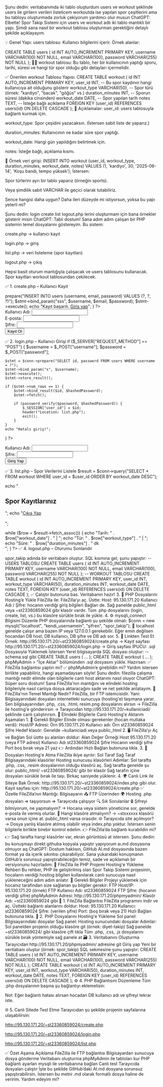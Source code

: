 

Şunu dedin:
veritabanımda iki tablo oluşturdum users ve workout şeklinde users ile girilern verileri listelicem workoutda ise yapılan spor çeşitlerini ama bu tabloyu oluşturmada zorluk çekiyorum yardımcı olur musun 
ChatGPT:
Elbette! Spor Takip Sistemi için users ve workout adlı iki tablo mantıklı bir yapı. Şimdi sana nasıl bir workout tablosu oluşturman gerektiğini detaylı şekilde açıklayayım.

💡 Genel Yapı:
users tablosu:
Kullanıcı bilgilerini içerir. Örnek alanlar:

CREATE TABLE users (
    id INT AUTO_INCREMENT PRIMARY KEY,
    username VARCHAR(100) NOT NULL,
    email VARCHAR(100),
    password VARCHAR(255) NOT NULL
);
🏋️‍♂️ workout tablosu:
Bu tablo, her bir kullanıcının yaptığı sporu, tarihi, süresi ve hangi tür spor olduğu gibi detayları içermelidir.

✅ Önerilen workout Tablosu Yapısı:
CREATE TABLE workout (
    id INT AUTO_INCREMENT PRIMARY KEY,
    user_id INT,                          -- Bu spor kaydının hangi kullanıcıya ait olduğunu gösterir
    workout_type VARCHAR(50),            -- Spor türü (örnek: "kardiyo", "bacak", "göğüs" vs.)
    duration_minutes INT,                -- Sporun süresi (dakika cinsinden)
    workout_date DATE,                   -- Spor yapılan tarih
    notes TEXT,                          -- İsteğe bağlı açıklama
    FOREIGN KEY (user_id) REFERENCES users(id) 
        ON DELETE CASCADE
);
📌 Açıklamalar:
user_id: users tablosuyla bağlantı kurmak için.

workout_type: Spor çeşidini yazacaksın. (İstersen sabit liste de yaparız.)

duration_minutes: Kullanıcının ne kadar süre spor yaptığı.

workout_date: Hangi gün yapıldığını belirtmek için.

notes: İsteğe bağlı, açıklama kısmı.

🎯 Örnek veri girişi:
INSERT INTO workout (user_id, workout_type, duration_minutes, workout_date, notes)
VALUES (1, 'kardiyo', 30, '2025-06-14', 'Koşu bandı, tempo yüksek');
İstersen:

Spor türlerini ayrı bir tablo yaparız (örneğin sports).

Veya şimdilik sabit VARCHAR ile geçici olarak tutabiliriz.

Sence hangisi daha uygun? Daha ileri düzeyde mi istiyorsun, yoksa bu yapı yeterli mi?

Şunu dedin:
login create list logout.php lerini oluşturmam için bana örnekler gösterir misin 
ChatGPT:
Tabii dostum! Sana adım adım çalışan bir PHP sistemin temel dosyalarını göstereyim. Bu sistem:

create.php → kullanıcı kayıt

login.php → giriş

list.php → veri listeleme (spor kayıtları)

logout.php → çıkış

Hepsi basit oturum mantığıyla çalışacak ve users tablosunu kullanacak. Spor kayıtları workout tablosundan çekilecek.

✅ 1. create.php – Kullanıcı Kayıt
<?php
session_start();
$conn = new mysqli("localhost", "root", "", "spor_takip");

if ($_SERVER["REQUEST_METHOD"] == "POST") {
    $username = $_POST["username"];
    $email = $_POST["email"];
    $password = password_hash($_POST["password"], PASSWORD_DEFAULT);

    $stmt = $conn->prepare("INSERT INTO users (username, email, password) VALUES (?, ?, ?)");
    $stmt->bind_param("sss", $username, $email, $password);
    $stmt->execute();

    echo "Kayıt başarılı. <a href='login.php'>Giriş yap</a>";
}
?>

<form method="POST">
    Kullanıcı Adı: <input type="text" name="username" required><br>
    E-posta: <input type="email" name="email" required><br>
    Şifre: <input type="password" name="password" required><br>
    <button type="submit">Kayıt Ol</button>
</form>
✅ 2. login.php – Kullanıcı Girişi
<?php
session_start();
$conn = new mysqli("localhost", "root", "", "spor_takip");

if ($_SERVER["REQUEST_METHOD"] == "POST") {
    $username = $_POST["username"];
    $password = $_POST["password"];

    $stmt = $conn->prepare("SELECT id, password FROM users WHERE username = ?");
    $stmt->bind_param("s", $username);
    $stmt->execute();
    $stmt->store_result();
    
    if ($stmt->num_rows == 1) {
        $stmt->bind_result($id, $hashedPassword);
        $stmt->fetch();

        if (password_verify($password, $hashedPassword)) {
            $_SESSION["user_id"] = $id;
            header("Location: list.php");
            exit();
        }
    }
    echo "Hatalı giriş!";
}
?>

<form method="POST">
    Kullanıcı Adı: <input type="text" name="username" required><br>
    Şifre: <input type="password" name="password" required><br>
    <button type="submit">Giriş Yap</button>
</form>
✅ 3. list.php – Spor Verilerini Listele
<?php
session_start();
if (!isset($_SESSION["user_id"])) {
    header("Location: login.php");
    exit();
}
$conn = new mysqli("localhost", "root", "", "spor_takip");
$user_id = $_SESSION["user_id"];

$result = $conn->query("SELECT * FROM workout WHERE user_id = $user_id ORDER BY workout_date DESC");

echo "<h2>Spor Kayıtlarınız</h2>";
echo "<a href='logout.php'>Çıkış Yap</a><br><br>";

while ($row = $result->fetch_assoc()) {
    echo "Tarih: " . $row["workout_date"] . " | ";
    echo "Tür: " . $row["workout_type"] . " | ";
    echo "Süre: " . $row["duration_minutes"] . " dk<br>";
}
?>
✅ 4. logout.php – Oturumu Sonlandır
<?php
session_start();
session_destroy();
header("Location: login.php");
exit();
🔧 Notlar:
Tüm dosyaları aynı dizinde tut.

spor_takip adında bir veritabanı oluştur.

users ve workout tabloları az önce verdiğimiz gibi olmalı.

Güvenlik için prepared statements kullanıldı.

Arayüz sade ama istersen Bootstrap ile şıklaştırabiliriz.

İstersen şimdi buna bir de workout ekleme sayfası (add_workout.php) ekleyebiliriz. Onu da yapalım mı?

Şunu dedin:
hocalarımın bana verdiği hosting bilgilerini kullanarak kendi veritabanıma girip bu geliştirdiğim veritabanını oradada oluşturmam gerek nasıl yapıcam
ChatGPT:
Harika soru dostum! Sana adım adım hocanın verdiği hosting bilgileriyle kendi veritabanını nasıl kuracağını ve bu sistemini oraya nasıl taşıyacağını göstereceğim.

🧠 Genel Mantık:
Hosting’e phpMyAdmin üzerinden bağlanırsın.

users ve workout tablolarını orada oluşturursun (ister elle, ister .sql dosyası ile).

PHP dosyalarını FileZilla gibi bir FTP programıyla yükleyip yayına alırsın.

✅ Aşamalar:
1. 🔑 Hosting Bilgilerini Topla:
Sana verilen bilgiler genelde şöyle olur:

FTP Sunucu Adı: ftp.alanadi.com ya da IP (örnek: 95.130.171.20)

Kullanıcı Adı

Şifre

phpMyAdmin Adresi: Genelde http://95.130.171.20/phpmyadmin/ gibi

💬 Hocan sana bu bilgileri vermişti: Örnek adres ⇒ http://95.130.171.20/~st23360859024/

2. 🛠 phpMyAdmin’e Gir ve Veritabanı Oluştur:
Tarayıcına phpMyAdmin adresini yaz (örnek: http://95.130.171.20/phpmyadmin/)

Giriş yap.

Sol üstten Yeni > spor_takip adında bir veritabanı oluştur.

SQL kısmına gel, şunu yapıştır:

-- USERS TABLOSU
CREATE TABLE users (
    id INT AUTO_INCREMENT PRIMARY KEY,
    username VARCHAR(100) NOT NULL,
    email VARCHAR(100),
    password VARCHAR(255) NOT NULL
);

-- WORKOUT TABLOSU
CREATE TABLE workout (
    id INT AUTO_INCREMENT PRIMARY KEY,
    user_id INT,
    workout_type VARCHAR(50),
    duration_minutes INT,
    workout_date DATE,
    notes TEXT,
    FOREIGN KEY (user_id) REFERENCES users(id) ON DELETE CASCADE
);
✅ Çalıştır butonuna bas. Veritabanın hazır!

3. 📂 PHP Dosyalarını Hosting’e Yükle
FileZilla ile:
FileZilla’yı aç.

Üstte:

Host: 95.130.171.20

Kullanıcı Adı / Şifre: hocanın verdiği giriş bilgileri

Bağlan de.

Sağ panelde public_html veya ~st23360859024 gibi klasör vardır.

Tüm .php dosyalarını (login, create, list, vs.) bu klasöre sürükle bırak ile yükle.

4. ⚙️ mysqli_connect Bilgisini Düzenle
PHP dosyalarında bağlantı şu şekilde olmalı:

$conn = new mysqli("localhost", "kendi_usernamein", "şifren", "spor_takip");
🧠 localhost genelde çalışır ama bazen IP veya 127.0.0.1 gerekebilir.
Eğer emin değilsen hocandan DB host, DB kullanıcı, DB şifre ve DB adı sor.

5. 🔗 Linkten Test Et
Örnek:
http://95.130.171.20/~st23360859024/create.php → Kayıt sayfası
http://95.130.171.20/~st23360859024/login.php → Giriş sayfası

İPUCU: .sql Dosyasıyla Yüklemek İstersen
Yerel bilgisayarda SQL dosyası oluştur:

-- schema.sql gibi
CREATE TABLE users ( ... );
CREATE TABLE workout ( ... );
phpMyAdmin > "İçe Aktar" bölümünden .sql dosyasını yükle.

Hazırsan:
✅ FileZilla bağlantısı yaptın mı?
✅ phpMyAdmin’e girebildin mi?

Yardım istersen birlikte yapabiliriz, hangi aşamadaysan söyle!

Şunu dedin:
filezilla çalışma mantığı nedir elimde olan bilgilerle canlı host aktarımı nasıl oluyor 
ChatGPT:
Süper soru dostum! Sana FileZilla'nın mantığını ve elindeki hosting bilgileriyle nasıl canlıya dosya aktaracağını sade ve net şekilde anlatayım.

🧠 FileZilla'nın Temel Mantığı Nedir?
FileZilla, bir FTP istemcisidir. Yani:

Bilgisayarındaki dosyaları internetteki sunucuya (hosting'e) taşımana yarar.

Sen bilgisayarından .php, .css, .html, resim.png dosyalarını alırsın → FileZilla ile hosting'e gönderirsin → Tarayıcıdan http://95.130.171.20/~kullaniciadi/ şeklinde canlı çalıştırırsın.

🧳 Elindeki Bilgilerle Canlı Hosting'e Aktarım Aşamaları
1. 🔧 Gerekli Bilgiler
Elinde olması gerekenler (hocan mutlaka verdi):

Host/IP Adresi: Örn 95.130.171.20

Kullanıcı adı: Örn st23360859024

Şifre

Hedef klasör: Genelde ~kullaniciadi veya public_html

2. 🖥 FileZilla’yı Aç ve Bağlan
Sol üstte şu alanları doldur:

Alan	Değer Örneği
Host	95.130.171.20 (veya FTP adresi)
Kullanıcı Adı	st23360859024
Şifre	Hocanın verdiği şifre
Port	boş bırak veya 21 yaz
👉 Ardından Hızlı Bağlan butonuna tıkla.

3. 📂 Dosyaları Hosting'e Atma
FileZilla ikiye ayrılır:

Sol Taraf	Sağ Taraf
Bilgisayarındaki klasörler	Hosting sunucusu klasörleri
Adımlar:

Sol tarafta .php, .css, .resim dosyalarının olduğu klasörü aç.

Sağ tarafta genelde şu olur:

public_html/

~st23360859024/ gibi bir klasör

Sağ tarafın içine dosyaları sürükle bırak ile taşı.

Birkaç saniyede yüklenir.

4. 🌍 Canlı Link ile Siteye Bak
Örnek:

http://95.130.171.20/~st23360859024/index.php
gibi olur.

Kayıt sayfası için:

http://95.130.171.20/~st23360859024/create.php
✅ Özetle FileZilla’nın Mantığı:
Bilgisayarın	📤 FTP Üzerinden	🌍 Hosting
.php dosyaları	⇒ taşıyorsun ⇒	Tarayıcıda çalışıyor
🔍 Sık Sorulanlar
🔒 Şifreyi bilmiyorum, ne yapmalıyım?
→ Hocana veya sistem yöneticine sor, genelde e-posta ile vermiş olurlar.

📁 Hangi klasöre atmalıyım?
→ ~stxxxxxx klasörü varsa onun içine at. public_html varsa orasıdır.

🌐 Tarayıcıda site açılmıyor?
→ Dosya yanlış klasöre atılmış olabilir veya index.php yoktur.

İstersen senin bilgilerle birlikte birebir kontrol edelim.
👉 FileZilla’da bağlantı kurabildin mi?
👉 Sağ tarafta hangi klasörler var, ekran görüntüsü at istersen.

Şunu dedin:
bu konuşmayı direkt githuba kopyala yapıştır yapıyorum aı.md dosyasına olmuyor aq
ChatGPT:
Dostum haklısın, GitHub AI.md dosyasında bazen format ya da içerik sıkıntısı çıkarabiliyor. Sana yukarıdaki konuşmanın GitHub’a sorunsuz yapıştırabileceğin temiz, sade ve açıklamalı bir versiyonunu hazırladım:

📡 FileZilla ile PHP Projemi Hosting'e Yükleme Rehberi
Bu rehber, PHP ile geliştirilmiş olan Spor Takip Sistemi projesinin, hocaların verdiği hosting bilgileri kullanılarak canlı sunucuya nasıl yükleneceğini adım adım anlatır.

📌 Gerekli Bilgiler
Projeyi yüklemek için hocanız tarafından size sağlanan şu bilgiler gerekir:

FTP Host/IP: 95.130.171.20 (örnek)

FTP Kullanıcı Adı: st23360859024

FTP Şifre: (hocanın verdiği şifre)

phpMyAdmin Adresi: http://95.130.171.20/phpmyadmin/

Klasör Adı: ~st23360859024 gibi

🔧 1. FileZilla Bağlantısı
FileZilla programını indir ve aç.

Üstteki bağlantı alanlarını doldur:

Host:        95.130.171.20
Kullanıcı:   st23360859024
Şifre:       (verilen şifre)
Port:        (boş bırak veya 21)
Hızlı Bağlan butonuna tıkla.

📂 2. PHP Dosyalarını Hosting'e Yükleme
Sol panel: Bilgisayarındaki dosyalar

Sağ panel: Hosting sunucundaki dosyalar

Adımlar:

Sol panelden projenin olduğu klasöre git (örnek: diyet-takip)

Sağ panelde ~st23360859024/ gibi klasöre çift tıkla

Tüm .php, .css, .js dosyalarını sürükle bırak yöntemiyle sağ panele at

🗃️ 3. Veritabanını Oluşturma
Tarayıcıdan http://95.130.171.20/phpmyadmin/ adresine git

Giriş yap

Yeni bir veritabanı oluştur (örnek: spor_takip)

SQL sekmesine şunu yapıştır:

CREATE TABLE users (
    id INT AUTO_INCREMENT PRIMARY KEY,
    username VARCHAR(100) NOT NULL,
    email VARCHAR(100),
    password VARCHAR(255) NOT NULL
);

CREATE TABLE workout (
    id INT AUTO_INCREMENT PRIMARY KEY,
    user_id INT,
    workout_type VARCHAR(50),
    duration_minutes INT,
    workout_date DATE,
    notes TEXT,
    FOREIGN KEY (user_id) REFERENCES users(id) ON DELETE CASCADE
);
⚙️ 4. PHP Bağlantısını Düzenleme
Tüm .php dosyalarının başına şu bağlantıyı eklemelisin:

<?php
$conn = new mysqli("localhost", "kendi_kullanici_adin", "kendi_sifren", "spor_takip");
?>
Not: Eğer bağlantı hatası alırsan hocadan DB kullanıcı adı ve şifreyi tekrar iste.

🌐 5. Canlı Sitede Test Etme
Tarayıcıdan şu şekilde projenin sayfalarına ulaşabilirsin:

http://95.130.171.20/~st23360859024/create.php

http://95.130.171.20/~st23360859024/login.php

http://95.130.171.20/~st23360859024/list.php

✅ Özet
Aşama	Açıklama
FileZilla ile FTP bağlantısı	Bilgisayardan sunucuya dosya gönderme
Veritabanı oluşturma	phpMyAdmin ile tabloları kur
PHP bağlantı ayarları	mysqli ile veritabanına bağlan
Canlı test	Tarayıcıda dosyaları çalıştır
İşte bu şekilde GitHub’daki AI.md dosyana sorunsuz yapıştırabilirsin.
İstersen bu metni .md olarak formatlı dosya haline de veririm. Yardım edeyim mi?




